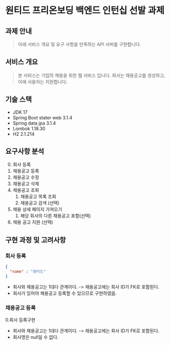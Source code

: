 # 원티드 프리온보딩 백엔드 인턴십 선발 과제

## 과제 안내
> 아래 서비스 개요 및 요구 사항을 만족하는 API 서버를 구현합니다.

## 서비스 개요
> 본 서비스는 기업의 채용을 위한 웹 서비스 입니다.
> 회사는 채용공고를 생성하고, 이에 사용자는 지원합니다.

## 기술 스택
- JDK 17
- Spring Boot stater web 3.1.4
- Spring data jpa 3.1.4
- Lombok 1.18.30
- H2 2.1.214

## 요구사항 분석
0. 회사 등록
1. 채용공고 등록
2. 채용공고 수정
3. 채용공고 삭제
4. 채용공고 조회
    1. 채용공고 목록 조회
    2. 채용공고 검색 (선택)
5. 채용 상세 페이지 가져오기
    1. 해당 회사의 다른 채용공고 포함(선택)
6. 채용 공고 지원 (선택)

## 구현 과정 및 고려사항
### 회사 등록
```json
{
  "name" : "원티드"
}
```
- 회사와 채용공고는 1대다 관계이다. -> 채용공고에는 회사 ID가 FK로 포함된다.
- 회사가 있어야 채용공고 등록할 수 있으므로 구현하였음.

### 채용공고 등록

0.회사 등록구현
- 회사와 채용공고는 1대다 관계이다. -> 채용공고에는 회사 ID가 FK로 포함된다. 
-  회사명은 null일 수 없다.
